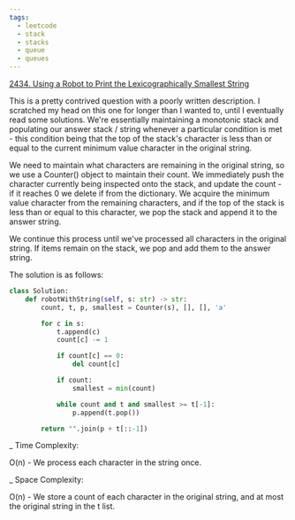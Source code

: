 ```yaml
---
tags:
  - leetcode
  - stack
  - stacks
  - queue
  - queues
---
```


<a href="https://leetcode.com/problems/using-a-robot-to-print-the-lexicographically-smallest-string/">
2434. Using a Robot to Print the Lexicographically Smallest String</a>

This is a pretty contrived question with a poorly written description. I
scratched my head on this one for longer than I wanted to, until I eventually
read some solutions. We're essentially maintaining a monotonic stack and
populating our answer stack / string whenever a particular condition is met -
this condition being that the top of the stack's character is less than or equal
to the current minimum value character in the original string.

We need to maintain what characters are remaining in the original string, so we
use a Counter() object to maintain their count. We immediately push the
character currently being inspected onto the stack, and update the count - if it
reaches 0 we delete if from the dictionary. We acquire the minimum value
character from the remaining characters, and if the top of the stack is less
than or equal to this character, we pop the stack and append it to the answer
string.

We continue this process until we've processed all characters in the original
string. If items remain on the stack, we pop and add them to the answer string.

The solution is as follows:

```python
class Solution:
    def robotWithString(self, s: str) -> str:
        count, t, p, smallest = Counter(s), [], [], 'a'

        for c in s:
            t.append(c)
            count[c] -= 1

            if count[c] == 0:
                del count[c]

            if count:
                smallest = min(count)

            while count and t and smallest >= t[-1]:
                p.append(t.pop())

        return "".join(p + t[::-1])
```

\_ Time Complexity:

O(n) - We process each character in the string once.

\_ Space Complexity:

O(n) - We store a count of each character in the original string, and at most
the original string in the t list.
